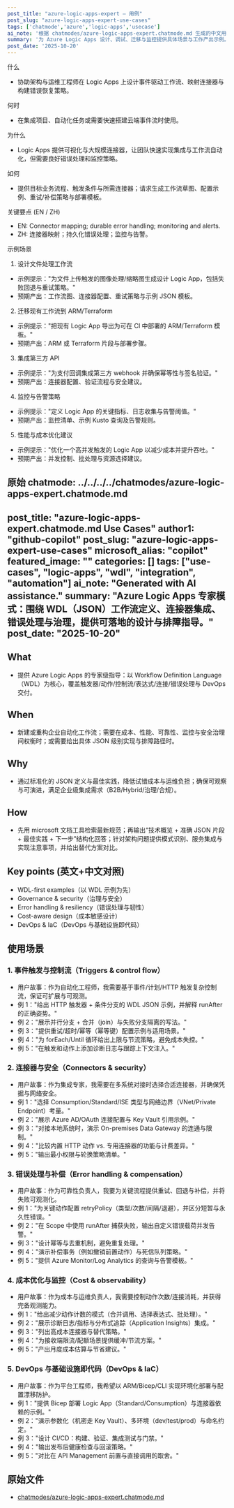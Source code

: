 ```yaml
---
post_title: "azure-logic-apps-expert — 用例"
post_slug: "azure-logic-apps-expert-use-cases"
tags: ['chatmode','azure','logic-apps','usecase']
ai_note: '根据 chatmodes/azure-logic-apps-expert.chatmode.md 生成的中文用例'
summary: '为 Azure Logic Apps 设计、调试、迁移与监控提供具体场景与工作产出示例。'
post_date: '2025-10-20'
---
```


<!-- markdownlint-disable MD041 -->

什么

- 协助架构与运维工程师在 Logic Apps 上设计事件驱动工作流、映射连接器与构建错误恢复策略。

何时

- 在集成项目、自动化任务或需要快速搭建云端事件流时使用。 

为什么

- Logic Apps 提供可视化与大规模连接器，让团队快速实现集成与工作流自动化，但需要良好错误处理和监控策略。

如何

- 提供目标业务流程、触发条件与所需连接器；请求生成工作流草图、配置示例、重试/补偿策略与部署模板。 

关键要点 (EN / ZH)

- EN: Connector mapping; durable error handling; monitoring and alerts.
- ZH: 连接器映射；持久化错误处理；监控与告警。

示例场景

1) 设计文件处理工作流
- 示例提示："为文件上传触发的图像处理/缩略图生成设计 Logic App，包括失败回退与重试策略。"
- 预期产出：工作流图、连接器配置、重试策略与示例 JSON 模板。

2) 迁移现有工作流到 ARM/Terraform
- 示例提示："把现有 Logic App 导出为可在 CI 中部署的 ARM/Terraform 模板。"
- 预期产出：ARM 或 Terraform 片段与部署步骤。

3) 集成第三方 API
- 示例提示："为支付回调集成第三方 webhook 并确保幂等性与签名验证。"
- 预期产出：连接器配置、验证流程与安全建议。

4) 监控与告警策略
- 示例提示："定义 Logic App 的关键指标、日志收集与告警阈值。"
- 预期产出：监控清单、示例 Kusto 查询及告警规则。

5) 性能与成本优化建议
- 示例提示："优化一个高并发触发的 Logic App 以减少成本并提升吞吐。"
- 预期产出：并发控制、批处理与资源选择建议。

原始 chatmode: ../../../../chatmodes/azure-logic-apps-expert.chatmode.md
---
post_title: "azure-logic-apps-expert.chatmode.md Use Cases"
author1: "github-copilot"
post_slug: "azure-logic-apps-expert-use-cases"
microsoft_alias: "copilot"
featured_image: ""
categories: []
tags: ["use-cases", "logic-apps", "wdl", "integration", "automation"]
ai_note: "Generated with AI assistance."
summary: "Azure Logic Apps 专家模式：围绕 WDL（JSON）工作流定义、连接器集成、错误处理与治理，提供可落地的设计与排障指导。"
post_date: "2025-10-20"
---

<!-- markdownlint-disable MD041 -->

## What

- 提供 Azure Logic Apps 的专家级指导：以 Workflow Definition Language（WDL）为核心，覆盖触发器/动作/控制流/表达式/连接/错误处理与 DevOps 交付。

## When

- 新建或重构企业自动化工作流；需要在成本、性能、可靠性、监控与安全治理间权衡时；或需要给出具体 JSON 级别实现与排障路径时。

## Why

- 通过标准化的 JSON 定义与最佳实践，降低试错成本与运维负担；确保可观察与可演进，满足企业级集成需求（B2B/Hybrid/治理/合规）。

## How

- 先用 microsoft 文档工具检索最新规范；再输出“技术概览 + 准确 JSON 片段 + 最佳实践 + 下一步”结构化回答；针对架构问题提供模式识别、服务集成与实现注意事项，并给出替代方案对比。

## Key points (英文+中文对照)

- WDL-first examples（以 WDL 示例为先）
- Governance & security（治理与安全）
- Error handling & resiliency（错误处理与韧性）
- Cost-aware design（成本敏感设计）
- DevOps & IaC（DevOps 与基础设施即代码）

## 使用场景

### 1. 事件触发与控制流（Triggers & control flow）

- 用户故事：作为自动化工程师，我需要基于事件/计划/HTTP 触发复杂控制流，保证可扩展与可观测。
- 例 1："给出 HTTP 触发器 + 条件分支的 WDL JSON 示例，并解释 runAfter 的正确姿势。"
- 例 2："展示并行分支 + 合并（join）与失败分支隔离的写法。"
- 例 3："提供重试/超时/幂等（幂等键）配置示例与适用场景。"
- 例 4："为 forEach/Until 循环给出上限与节流策略，避免成本失控。"
- 例 5："在触发和动作上添加诊断日志与跟踪上下文注入。"

### 2. 连接器与安全（Connectors & security）

- 用户故事：作为集成专家，我需要在多系统对接时选择合适连接器，并确保凭据与网络安全。
- 例 1："选择 Consumption/Standard/ISE 类型与网络边界（VNet/Private Endpoint）考量。"
- 例 2："展示 Azure AD/OAuth 连接配置与 Key Vault 引用示例。"
- 例 3："对接本地系统时，演示 On-premises Data Gateway 的连通与限制。"
- 例 4："比较内置 HTTP 动作 vs. 专用连接器的功能与计费差异。"
- 例 5："输出最小权限与轮换策略清单。"

### 3. 错误处理与补偿（Error handling & compensation）

- 用户故事：作为可靠性负责人，我要为关键流程提供重试、回退与补偿，并将失败可观测化。
- 例 1："为关键动作配置 retryPolicy（类型/次数/间隔/退避），并区分短暂与永久性错误。"
- 例 2："在 Scope 中使用 runAfter 捕获失败，输出自定义错误载荷并发告警。"
- 例 3："设计幂等与去重机制，避免重复处理。"
- 例 4："演示补偿事务（例如撤销前置动作）与死信队列策略。"
- 例 5："提供 Azure Monitor/Log Analytics 的查询与告警模板。"

### 4. 成本优化与监控（Cost & observability）

- 用户故事：作为成本与运维负责人，我需要控制动作次数/连接消耗，并获得完备观测能力。
- 例 1："给出减少动作计数的模式（合并调用、选择表达式、批处理）。"
- 例 2："展示诊断日志/指标与分布式追踪（Application Insights）集成。"
- 例 3："列出高成本连接器与替代策略。"
- 例 4："为接收端限流/配额场景提供缓冲/节流方案。"
- 例 5："产出月度成本估算与节省建议。"

### 5. DevOps 与基础设施即代码（DevOps & IaC）

- 用户故事：作为平台工程师，我希望以 ARM/Bicep/CLI 实现环境化部署与配置漂移防护。
- 例 1："提供 Bicep 部署 Logic App（Standard/Consumption）与连接器依赖的示例。"
- 例 2："演示参数化（机密走 Key Vault）、多环境（dev/test/prod）与命名约定。"
- 例 3："设计 CI/CD：构建、验证、集成测试与门禁。"
- 例 4："输出发布后健康检查与回滚策略。"
- 例 5："对比在 API Management 前置与直接调用的取舍。"

## 原始文件

- [chatmodes/azure-logic-apps-expert.chatmode.md](../../../chatmodes/azure-logic-apps-expert.chatmode.md)
